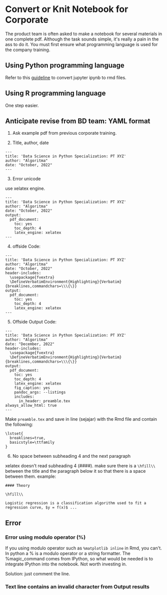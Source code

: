 # Convert or Knit Notebook for Corporate

The product team is often asked to make a notebook for several materials in one complete pdf. Although the task sounds simple, it's really a pain in the ass to do it. You must first ensure what programming language is used for the company training.

## Using Python programming language

Refer to this [guideline](https://github.com/Litaa/convert-jupyter-to-rmd) to convert jupyter ipynb to rmd files.

## Using R programming language

One step easier.

## Anticipate revise from BD team: YAML format

1. Ask example pdf from previous corporate training.

2. Title, author, date
```
---
title: 'Data Science in Python Specialization: PT XYZ'
author: "Algoritma"
date: "October, 2022"
---
```

3. Error unicode

use xelatex engine.
```
---
title: 'Data Science in Python Specialization: PT XYZ'
author: "Algoritma"
date: "October, 2022"
output:
  pdf_document:
    toc: yes
    toc_depth: 4
    latex_engine: xelatex
---
```

4. offside Code:
```
---
title: 'Data Science in Python Specialization: PT XYZ'
author: "Algoritma"
date: "October, 2022"
header-includes:
  \usepackage{fvextra}
  \DefineVerbatimEnvironment{Highlighting}{Verbatim}{breaklines,commandchars=\\\{\}}
output:
  pdf_document:
    toc: yes
    toc_depth: 4
    latex_engine: xelatex
---
```

5. Offside Output Code:
```
---
title: 'Data Science in Python Specialization: PT XYZ'
author: "Algoritma"
date: "December, 2022"
header-includes:
  \usepackage{fvextra}
  \DefineVerbatimEnvironment{Highlighting}{Verbatim}{breaklines,commandchars=\\\{\}}
output:
  pdf_document:
    toc: yes
    toc_depth: 4
    latex_engine: xelatex
    fig_caption: yes
    pandoc_args: --listings
    includes:
      in_header: preamble.tex
always_allow_html: true
---
```

Make `preamble.tex` and save in line (sejajar) with the Rmd file and contain the following:
```
\lstset{
  breaklines=true,
  basicstyle=\ttfamily
}
```


6. No space between subheading 4 and the next paragraph

xelatex doesn't read subheading 4 (####). make sure there is a `\hfill\\` between the title and the paragraph below it so that there is a space between them. example:

```
#### Theory

\hfill\\

Logistic regression is a classification algorithm used to fit a regression curve, $y = f(x)$ ...
```
## Error

### Error using modulo operator (%)

If you using modulo operator such as `%matplotlib inline` in Rmd, you can't.  In python a % is a modulo operator or a string formatter. The %magic_command comes from IPython, so what would be needed is to integrate IPython into the notebook. Not worth investing in.

Solution:
just comment the line.

### Text line contains an invalid character from Output results

```{python echo=T, results='hide'}

```
